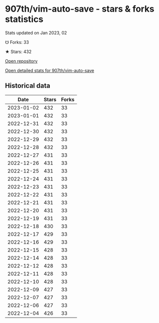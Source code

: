 # 907th/vim-auto-save - stars & forks statistics

Stats updated on Jan 2023, 02

☋ Forks: 33

★ Stars: 432

[Open repository](https://github.com/907th/vim-auto-save)

[Open detailed stats for 907th/vim-auto-save](https://reviewgithub.com/rep/907th/vim-auto-save)

## Historical data
| Date | Stars | Forks |
|------|-------|-------|
| 2023-01-02 | 432 | 33 | 
| 2023-01-01 | 432 | 33 | 
| 2022-12-31 | 432 | 33 | 
| 2022-12-30 | 432 | 33 | 
| 2022-12-29 | 432 | 33 | 
| 2022-12-28 | 432 | 33 | 
| 2022-12-27 | 431 | 33 | 
| 2022-12-26 | 431 | 33 | 
| 2022-12-25 | 431 | 33 | 
| 2022-12-24 | 431 | 33 | 
| 2022-12-23 | 431 | 33 | 
| 2022-12-22 | 431 | 33 | 
| 2022-12-21 | 431 | 33 | 
| 2022-12-20 | 431 | 33 | 
| 2022-12-19 | 431 | 33 | 
| 2022-12-18 | 430 | 33 | 
| 2022-12-17 | 429 | 33 | 
| 2022-12-16 | 429 | 33 | 
| 2022-12-15 | 428 | 33 | 
| 2022-12-14 | 428 | 33 | 
| 2022-12-12 | 428 | 33 | 
| 2022-12-11 | 428 | 33 | 
| 2022-12-10 | 428 | 33 | 
| 2022-12-09 | 427 | 33 | 
| 2022-12-07 | 427 | 33 | 
| 2022-12-06 | 427 | 33 | 
| 2022-12-04 | 426 | 33 | 

